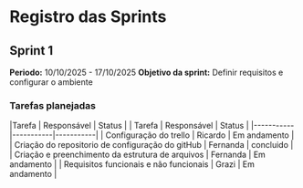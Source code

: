 # Registro das Sprints

## Sprint 1
**Periodo:** 10/10/2025 - 17/10/2025
**Objetivo da sprint:** Definir requisitos e configurar o ambiente 

### Tarefas planejadas
|Tarefa | Responsável | Status |
| Tarefa | Responsável | Status |
|-----------|-----------|-----------|
| Configuração do trello    | Ricardo    | Em andamento    |
| Criação do repositorio de configuração do gitHub    | Fernanda    | concluido |
| Criação e preenchimento da estrutura de arquivos  | Fernanda    | Em andamento    |
| Requisitos funcionais e não funcionais    | Grazi    | Em andamento    |